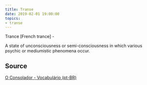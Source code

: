 ```yaml
---
title: Transe
date: 2019-02-01 19:00:00
topics:
- transe
---
```


Trance [French trance] - 

A state of unconsciousness or semi-consciousness in which various psychic or mediumistic phenomena occur.

## Source
[O Consolador - Vocabulário (pt-BR)](http://www.oconsolador.com.br/linkfixo/vocabulario/principal.html)
